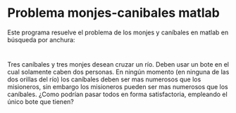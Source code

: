 # Problema monjes-canibales matlab
Este programa resuelve el problema de los monjes y caníbales en matlab en búsqueda por anchura:
#
Tres caníbales y tres monjes desean cruzar un río. Deben usar un bote en el cual solamente caben dos personas. En ningún momento (en ninguna de las dos orillas del río) los caníbales deben ser mas numerosos que los misioneros, sin embargo los misioneros pueden ser mas numerosos que los caníbales. ¿Como podrían pasar todos en forma satisfactoria, empleando el único bote que tienen?

